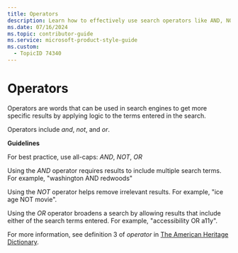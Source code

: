 ```yaml
---
title: Operators
description: Learn how to effectively use search operators like AND, NOT, and OR to refine search results. Follow best practices for capitalization to enhance search precision.
ms.date: 07/16/2024
ms.topic: contributor-guide
ms.service: microsoft-product-style-guide
ms.custom:
  - TopicID 74340
---
```



# Operators

Operators are words that can be used in search engines to get more specific results by applying logic to the terms entered in the search.

Operators include *and*, *not*, and *or*.

**Guidelines**

For best practice, use all-caps: *AND*, *NOT*, *OR*

Using the *AND* operator requires results to include multiple search terms. For example, "washington AND redwoods"

Using the *NOT* operator helps remove irrelevant results. For example, "ice age NOT movie".

Using the *OR* operator broadens a search by allowing results that include either of the search terms entered. For example, "accessibility OR a11y".

For more information, see definition 3 of *operator* in [The American Heritage Dictionary](https://ahdictionary.com/).

